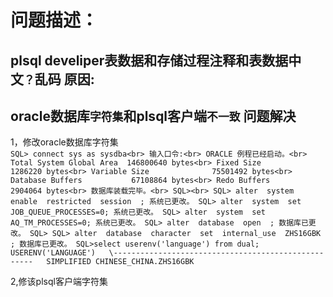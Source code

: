 问题描述：
==========
plsql develiper表数据和存储过程注释和表数据中文`？`乱码
原因:
---------
oracle数据库`字符集`和plsql客户端`不一致`
问题解决<br>
--------
1，修改oracle数据库字符集<br>
`SQL> connect sys as sysdba<br>
输入口令:<br>
ORACLE 例程已经启动。<br>
Total System Global Area  146800640 bytes<br>
Fixed Size                  1286220 bytes<br>
Variable Size              75501492 bytes<br>
Database Buffers           67108864 bytes<br>
Redo Buffers                2904064 bytes<br>
数据库装载完毕。<br>
SQL><br>
SQL> alter  system  enable  restricted  session  ;
系统已更改。
SQL> alter  system  set  JOB_QUEUE_PROCESSES=0;
系统已更改。
SQL> alter  system  set  AQ_TM_PROCESSES=0;
系统已更改。
SQL> alter  database  open  ;
数据库已更改。
SQL>
SQL> alter  database  character  set  internal_use  ZHS16GBK  ;
数据库已更改。
SQL>select userenv('language') from dual;  
USERENV('LANGUAGE')  
\----------------------------------------------------  
SIMPLIFIED CHINESE_CHINA.ZHS16GBK`

2,修该plsql客户端字符集
